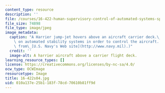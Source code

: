 ```yaml
---
content_type: resource
description: ''
file: /courses/16-422-human-supervisory-control-of-automated-systems-spring-2004/010a137e25b1183f78cd70610b81ff9d_16-422s04.jpg
file_size: 74898
file_type: image/jpeg
image_metadata:
  caption: "A Harrier jump-jet hovers above an aircraft carrier deck.\_Its pilot relies\
    \ on automated stability systems in order to control the aircraft. (Image is taken\
    \ from\_[U.S. Navy's Web site](http://www.navy.mil).)"
  credit: ''
  image-alt: A harrier aircraft above a carrier flight deck.
learning_resource_types: []
license: https://creativecommons.org/licenses/by-nc-sa/4.0/
ocw_type: OCWImage
resourcetype: Image
title: 16-422s04.jpg
uid: 010a137e-25b1-183f-78cd-70610b81ff9d
---
```

